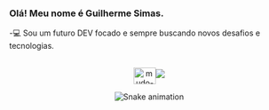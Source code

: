 ### Olá! Meu nome é Guilherme Simas. 

-💻 Sou um futuro DEV focado e sempre buscando novos desafios e tecnologias.

<div align="center">
  <a href="https://github.com/mudinhosimas%22%3E
  <img height="180em" src="https://github-readme-stats.vercel.app/api?username=mudinhosimas&show_icons=true&theme=dark&include_all_commits=true&count_private=true%22/%3E
  <img height="180em" src="https://github-readme-stats.vercel.app/api/top-langs/?username=mudinhosimas&layout=compact&langs_count=7&theme=darcula%22/%3E
</div>

  <div style="display: inline_block"><br>
  <img align="center" alt="mudo-Js" height="30" width="40" src="https://raw.githubusercontent.com/devicons/devicon/master/icons/javascript/javascript-plain.svg%22%3E
  <img align="center" alt="mudo-HTML" height="30" width="40" src="https://raw.githubusercontent.com/devicons/devicon/master/icons/html5/html5-original.svg%22%3E
  <img align="center" alt="mudo-CSS" height="30" width="40" src="https://raw.githubusercontent.com/devicons/devicon/master/icons/css3/css3-original.svg%22%3E
   </div>

  ##

<div>
  <a href="https://www.linkedin.com/in/guilherme-simas-b331811b1/" target="_blank"><img src="https://img.shields.io/badge/LinkedIn-0077B5?style=for-the-badge&logo=linkedin&logoColor=white" target="_blank"></a> 

   ![Snake animation](https://github.com/mudinhosimas/mudinhosimas/blob/output/github-contribution-grid-snake.svg)


</div>
